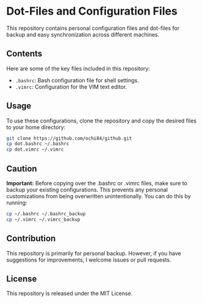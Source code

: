 # Dot-Files and Configuration Files

This repository contains personal configuration files and dot-files for backup and easy synchronization across different machines.

## Contents

Here are some of the key files included in this repository:

- `.bashrc`: Bash configuration file for shell settings.
- `.vimrc`: Configuration for the VIM text editor.

## Usage

To use these configurations, clone the repository and copy the desired files to your home directory:

```bash
git clone https://github.com/ochi84/github.git
cp dot.bashrc ~/.bashrc
cp dot.vimrc ~/.vimrc
```

## Caution

**Important:** Before copying over the .bashrc or .vimrc files, make sure to backup your existing configurations. This prevents any personal customizations from being overwritten unintentionally. You can do this by running:

```bash
cp ~/.bashrc ~/.bashrc_backup
cp ~/.vimrc ~/.vimrc_backup
```

## Contribution

This repository is primarily for personal backup. However, if you have suggestions for improvements, I welcome issues or pull requests.

## License

This repository is released under the MIT License.
